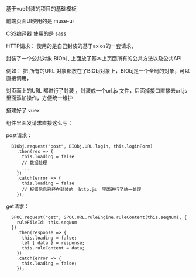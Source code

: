 基于vue封装的项目的基础模板

前端页面UI使用的是 muse-ui

CSS编译器 使用的是 sass 

HTTP请求： 使用的是自己封装的基于axios的一套请求，

封装了一个公共对象 BIObj , 上面放了基本上页面所有的公共方法以及公共API

例如：
把 所有的URL 对象都放在了BIObj对象上，BIObj是一个全局的对象，可以直接调用，

对页面上的URL  都进行了封装 ，封装成一个url.js 文件，后面掉接口直接去url.js里面添加操作，方便统一维护

搭建好了 vuex 

组件里面发请求直接这么写：

post请求：

      BIObj.request("post", BIObj.URL.login, this.loginForm)
        .then(res => {
          this.loading = false
          // 数据处理
          ...
        })
        .catch(error => {
          this.loading = false
          // 报错信息已经在封装的  http.js  里面进行了统一处理
        });


get请求：

      SPOC.request("get", SPOC.URL.ruleEngine.ruleContent(this.seqNum), {
        ruleFileId: this.seqNum
      })
        .then(response => {
          this.loading = false;
          let { data } = response;
          this.ruleContent = data;
        })
        .catch(error => {
          this.loading = false;
        });



